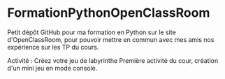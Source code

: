 # FormationPythonOpenClassRoom
Petit dépôt GitHub pour ma formation en Python sur le site d'OpenClassRoom, pour pouvoir mettre en commun avec mes amis nos expérience sur les TP du cours.

Activité : Créez votre jeu de labyrinthe
	Première activité du cour, création d'un mini jeu en mode console.
	